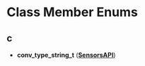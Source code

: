 
# Class Member Enums



## c

* **conv\_type\_string\_t** ([**SensorsAPI**](classSensorsAPI.md))




